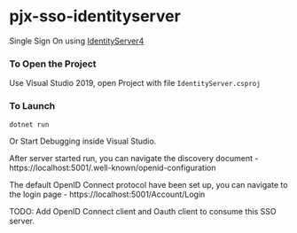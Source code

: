 # pjx-sso-identityserver

Single Sign On using [IdentityServer4](https://identityserver4.readthedocs.io/)

### To Open the Project

Use Visual Studio 2019, open Project with file `IdentityServer.csproj`

### To Launch

```bash
dotnet run
```

Or Start Debugging inside Visual Studio.

After server started run, you can navigate the discovery document - https://localhost:5001/.well-known/openid-configuration

The default OpenID Connect protocol have been set up, you can navigate to the login page - https://localhost:5001/Account/Login

TODO: Add OpenID Connect client and Oauth client to consume this SSO server.
